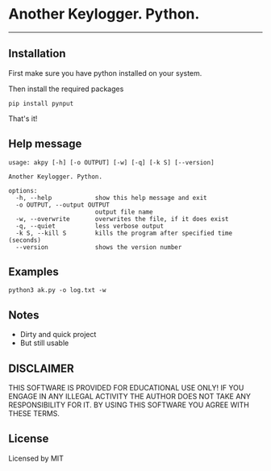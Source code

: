 # Another Keylogger. Python.
---
## Installation
First make sure you have python installed on your system.

Then install the required packages
```
pip install pynput
```
That's it!

## Help message
```
usage: akpy [-h] [-o OUTPUT] [-w] [-q] [-k S] [--version]

Another Keylogger. Python.

options:
  -h, --help            show this help message and exit
  -o OUTPUT, --output OUTPUT
                        output file name
  -w, --overwrite       overwrites the file, if it does exist
  -q, --quiet           less verbose output
  -k S, --kill S        kills the program after specified time (seconds)
  --version             shows the version number

```
## Examples
```
python3 ak.py -o log.txt -w
```

## Notes
+ Dirty and quick project
+ But still usable

## DISCLAIMER
THIS SOFTWARE IS PROVIDED FOR EDUCATIONAL USE ONLY! IF YOU ENGAGE IN ANY ILLEGAL ACTIVITY THE AUTHOR DOES NOT TAKE ANY RESPONSIBILITY FOR IT. BY USING THIS SOFTWARE YOU AGREE WITH THESE TERMS.

## License
Licensed by MIT
